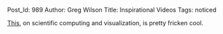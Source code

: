 Post_Id: 989
Author: Greg Wilson
Title: Inspirational Videos
Tags: noticed

<p><a href="http://www.sci.utah.edu/sci_gallery/sci_inst/Golden_Age_of_Sci-Comp2006.mpg">This</a>, on scientific computing and visualization, is pretty fricken cool.</p>
